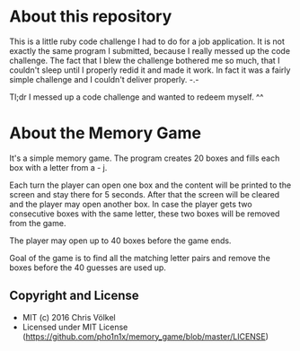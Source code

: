# About this repository
This is a little ruby code challenge I had to do for a job application. It is not exactly the same program I submitted, because I really messed up the code challenge. The fact that I blew the challenge bothered me so much, that I couldn't sleep until I properly redid it and made it work. In fact it was a fairly simple challenge and I couldn't deliver properly. -.-

Tl;dr I messed up a code challenge and wanted to redeem myself. ^^

# About the Memory Game
It's a simple memory game. The program creates 20 boxes and fills each box with a letter from a - j.

Each turn the player can open one box and the content will be printed to the screen and stay there for 5 seconds. After that the screen will be cleared and the player may open another box. In case the player gets two consecutive boxes with the same letter, these two boxes will be removed from the game.

The player may open up to 40 boxes before the game ends.

Goal of the game is to find all the matching letter pairs and remove the boxes before the 40 guesses are used up.

## Copyright and License
* MIT (c) 2016 Chris Völkel
* Licensed under MIT License (https://github.com/pho1n1x/memory_game/blob/master/LICENSE)
